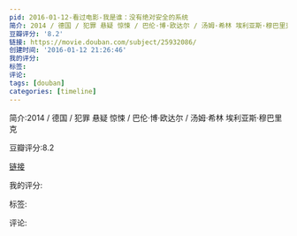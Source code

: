 ```yaml
---
pid: 2016-01-12-看过电影-我是谁：没有绝对安全的系统
简介: 2014 / 德国 / 犯罪 悬疑 惊悚 / 巴伦·博·欧达尔 / 汤姆·希林 埃利亚斯·穆巴里克
豆瓣评分: '8.2'
链接: https://movie.douban.com/subject/25932086/
创建时间: '2016-01-12 21:26:46'
我的评分:
标签:
评论:
tags: [douban]
categories: [timeline]
---
```

简介:2014 / 德国 / 犯罪 悬疑 惊悚 / 巴伦·博·欧达尔 / 汤姆·希林 埃利亚斯·穆巴里克

豆瓣评分:8.2

[链接](https://movie.douban.com/subject/25932086/)

我的评分:

标签:

评论:

